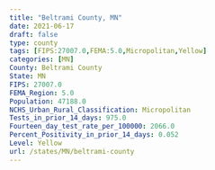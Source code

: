 ```yaml
---
title: "Beltrami County, MN"
date: 2021-06-17
draft: false
type: county
tags: [FIPS:27007.0,FEMA:5.0,Micropolitan,Yellow]
categories: [MN]
County: Beltrami County
State: MN
FIPS: 27007.0
FEMA_Region: 5.0
Population: 47188.0
NCHS_Urban_Rural_Classification: Micropolitan
Tests_in_prior_14_days: 975.0
Fourteen_day_test_rate_per_100000: 2066.0
Percent_Positivity_in_prior_14_days: 0.052
Level: Yellow
url: /states/MN/beltrami-county
---
```



